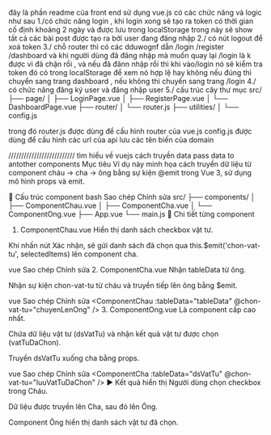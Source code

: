 đây là phần readme của front end sử dụng vue.js có các chức năng và logic như sau
1./có chức năng login , khi login xong sẽ tạo ra token có thời gian cố định khoảng 2 ngày và được lưu trong localStorage trong này sẽ show tất cả các bài post được tạo ra bởi user đang đăng nhập
2./ có nút logout để xoá token
3./ chỗ router thì có các dduwognf dẫn /login /register /dashboard và khi người dùng đã đăng nhập mà muốn quay lại /login là k được vì đã chặn rồi , và nếu đã đănn nhập rồi thì khi vào/login nó sẽ kiểm tra token đó có trong localStorage để xem nó hợp lệ hay không nếu đúng thì chuyển sang trang dashboard , nếu không thì chuyển sang trang /login
4./ có chức năng đăng ký user và đăng nhập user
5./ cấu trúc cây thư mục
src/
├── page/
│ ├── LoginPage.vue
│ ├── RegisterPage.vue
│ └── DashboardPage.vue
├── router/
│ └── router.js
├── utilities/
│ └── config.js

trong đó router.js được dùng để cấu hình router của vue.js
config.js được dùng để cấu hình các url của api lưu các tên biến của domain

//////////////////////////
tìm hiểu về vuejs cách truyền data pass data to antother components
Mục tiêu
Ví dụ này minh họa cách truyền dữ liệu từ component cháu → cha → ông bằng sự kiện @emit trong Vue 3, sử dụng mô hình props và emit.

🧱 Cấu trúc component
bash
Sao chép
Chỉnh sửa
src/
├── components/
│ ├── ComponentChau.vue
│ ├── ComponentCha.vue
│ └── ComponentOng.vue
├── App.vue
└── main.js
📄 Chi tiết từng component

1. ComponentChau.vue
   Hiển thị danh sách checkbox vật tư.

Khi nhấn nút Xác nhận, sẽ gửi danh sách đã chọn qua this.$emit('chon-vat-tu', selectedItems) lên component cha.

vue
Sao chép
Chỉnh sửa
<template>

  <div>
    <h4>Component Cháu</h4>
    <ul>
      <li v-for="item in tableData" :key="item.id">
        <input type="checkbox" v-model="item.selected" /> {{ item.name }}
      </li>
    </ul>
    <button @click="xacNhan">Xác nhận chọn vật tư</button>
  </div>
</template>
2. ComponentCha.vue
Nhận tableData từ ông.

Nhận sự kiện chon-vat-tu từ cháu và truyền tiếp lên ông bằng $emit.

vue
Sao chép
Chỉnh sửa
<ComponentChau :tableData="tableData" @chon-vat-tu="chuyenLenOng" /> 3. ComponentOng.vue
Là component cấp cao nhất.

Chứa dữ liệu vật tư (dsVatTu) và nhận kết quả vật tư được chọn (vatTuDaChon).

Truyền dsVatTu xuống cha bằng props.

vue
Sao chép
Chỉnh sửa
<ComponentCha :tableData="dsVatTu" @chon-vat-tu="luuVatTuDaChon" />
▶️ Kết quả hiển thị
Người dùng chọn checkbox trong Cháu.

Dữ liệu được truyền lên Cha, sau đó lên Ông.

Component Ông hiển thị danh sách vật tư đã chọn.
